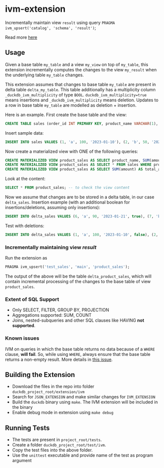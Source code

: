 # ivm-extension

Incrementally maintain view `result` using query `PRAGMA ivm_upsert('catalog', 'schema', 'result')`;

Read more [here](https://github.com/cwida/ivm-extension/blob/ivm-optimizer-rule/VLDB%20Summer%20School%202023%20Poster.pdf)

## Usage
Given a base table `my_table` and a view `my_view` on top of `my_table`, this extension incrementally computes the changes to the view `my_result` when the underlying table `my_table` changes. 

This extension assumes that changes to base table `my_table` are present in delta table `delta_my_table`. This table additionally has a multiplicity column `_duckdb_ivm_multiplicity` of type `BOOL`. `duckdb_ivm_multiplicity=true` means insertions and `_duckdb_ivm_multiplicity` means deletion. 
Updates to a row in base table `my_table` are modelled as deletion + insertion.

Here is an example. First create the base table and the view:
```SQL
CREATE TABLE sales (order_id INT PRIMARY KEY, product_name VARCHAR(1), amount INT, date_ordered DATE);
```
Insert sample data:
```SQL
INSERT INTO sales VALUES (1, 'a', 100, '2023-01-10'), (2, 'b', 50, '2023-01-12'), (3, 'a', 75, '2023-01-15'), (4, 'c', 60, '2023-01-18'), (5, 'b', 30, '2023-01-20'), (6, 'b', 35, '2023-01-21');
```
Now create a materialized view with ONE of the following queries:
```SQL
CREATE MATERIALIZED VIEW product_sales AS SELECT product_name, SUM(amount) AS total_amount, COUNT(*) AS total_orders FROM sales WHERE product_name = 'a' OR product_name = 'b' GROUP BY product_name;
CREATE MATERIALIZED VIEW product_sales AS SELECT * FROM sales WHERE product_name = 'a';
CREATE MATERIALIZED VIEW product_sales AS SELECT SUM(amount) AS total_amount FROM sales;
```
Look at the content:
```SQL
SELECT * FROM product_sales; -- to check the view content
```
Now we assume that changes are to be stored in a delta table, in our case `delta_sales`.
Insertion example (with an additional boolean for insertions/deletions, assuming only insertions):
```SQL
INSERT INTO delta_sales VALUES (6, 'a', 90, '2023-01-21', true), (7, 'b', 10, '2023-01-25', true), (8, 'a', 20, '2023-01-26', true), (9, 'c', 45, '2023-01-28', true);
```
Test with deletions:
```SQL
INSERT INTO delta_sales VALUES (1, 'a', 100, '2023-01-10', false), (2, 'b', 50, '2023-01-12', false), (7, 'a', 20, '2023-01-26', true), (8, 'c', 45, '2023-01-28', true);
```

### Incrementally maintaining view *result*
Run the extension as
```SQL
PRAGMA ivm_upsert('test_sales', 'main', 'product_sales');
```
The output of the above will be the table `delta_product_sales`, which will contain incremental processing of the changes to the base table of view `product_sales`. 

### Extent of SQL Support
* Only SELECT, FILTER, GROUP BY, PROJECTION
* Aggregations supported: SUM, COUNT
* Joins, nested-subqueries and other SQL clauses like HAVING **not supported**.

### Known issues
IVM on queries in which the base table returns no data because of a `WHERE` clause, **will fail**. So, while using `WHERE`, always ensure that the base table returns a non-empty result. More details in [this issue](https://github.com/cwida/ivm-extension/issues/10).

## Building the Extension
* Download the files in the repo into folder `duckdb_project_root/extension/ivm`
* Search for `JSON_EXTENSION` and make similar changes for `IVM_EXTENSION`
* Build the `duckdb` binary using `make`. The IVM extension will be included in the binary
* Enable debug mode in extension using `make debug`

## Running Tests
* The tests are present in `project_root/tests`. 
* Create a folder `duckdb_project_root/test/ivm`.
* Copy the test files into the above folder.
* Use the `unittest` executable and provide name of the test as program argument

